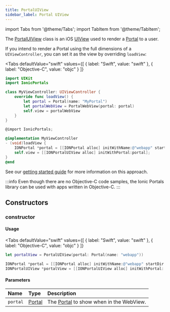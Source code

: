 ```yaml
---
title: PortalUIView
sidebar_label: Portal UIView
---
```


import Tabs from '@theme/Tabs';
import TabItem from '@theme/TabItem';

The [PortalUIView](./portal-uiview) class is an iOS [UIView](https://developer.apple.com/documentation/uikit/uiview) used to render a [Portal](./portal) to a user.

If you intend to render a Portal using the full dimensions of a `UIViewController`, you can set it as the view by overriding `loadView`:


<Tabs
  defaultValue="swift"
  values={[
    { label: "Swift", value: "swift" },
    { label: "Objective-C", value: "objc" }
  ]}
>

<TabItem value="swift">

```swift title=MyViewController.swift
import UIKit
import IonicPortals

class MyViewController: UIViewController {
    override func loadView() {
        let portal = Portal(name: "MyPortal")
        let portalWebView = PortalWebView(portal: portal)
        self.view = portalWebView
    }
}
```

</TabItem>

<TabItem value="objc">

```objectivec title=MyViewController.m
@import IonicPortals;

@implementation MyViewController
- (void)loadView {
    IONPortal *portal = [[IONPortal alloc] initWithName:@"webapp" startDir:nil initialContext:nil];
    self.view = [[IONPortalUIView alloc] initWithPortal:portal];
}
@end
``` 

</TabItem>

</Tabs>

See our [getting started guide](../../getting-started/iOS#using-the-portalwebview) for more information on this approach.

:::info
Even though there are no Objective-C code samples, the Ionic Portals library can be used with apps written in Objective-C.
:::

## Constructors

### constructor

#### Usage 
 
<Tabs
  defaultValue="swift"
  values={[
    { label: "Swift", value: "swift" },
    { label: "Objective-C", value: "objc" }
  ]}
>

<TabItem value="swift">

```swift
let portalView = PortalUIView(portal: Portal(name: "webapp"))
``` 

</TabItem>

<TabItem value="objc">

```objectivec
IONPortal *portal = [[IONPortal alloc] initWithName:@"webapp" startDir:nil initialContext:nil];
IONPortalUIView *portalView = [[IONPortalUIView alloc] initWithPortal: portal];
``` 

</TabItem>

</Tabs>
    

#### Parameters

Name | Type | Description
:------ | :------ | :------
`portal` | [Portal](./portal) | The [Portal](./portal) to show when in the WebView.
